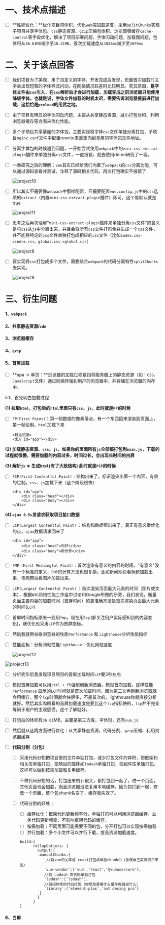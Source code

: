 # 一、技术点描述

- [ ] **性能优化：**优化项目包体积，优化`web`端加载速度，采用`splitChunks`实现子项目共享字体包、`css`静态资源、`gzip`压缩包体积、浏览器强缓存`cache-control`等手段优化，解决了项目部署问题、字体闪动问题，加载慢问题，包体积从`36.61MB`减少至`18.41MB`，首次加载速度从`3023ms`减少至`1079ms`

# 二、关于该点回答

- [ ] 我们项目为了美观，用了自定义的字体，开发完成后发现，页面首次加载时文字会出现短暂的字体样式闪动，在网络情况较差时比较明显。究其原因，**是字体文件由`css`引入，在`css`解析后才会进行加载，加载完成之前浏览器只能使用降级字体。也就是说，字体文件加载的时机太迟，需要告诉浏览器提前进行加载，这恰恰是`preload`的用武之地。**

- [ ] 由于项目有明显的字体闪动问题，主要从共享静态资源，减小打包体积、利用浏览器缓存等方面来优化性能。

- [ ] 多个子项目共享基座的字体包，主要实现将字体`css`文件单独分离打包，子项目`nginx.conf`文件中配置rewrite来重定向到基座的字体包文件地址。

- [ ] 分离字体包的时候遇到问题，一开始尝试使用`webpack`中的`mini-css-extract-plugin`插件来单独分离`css`文件，一直报错，就去使用demo研究了一番。

- [ ] 一番研究之后的理解：`vue`其实已经给我们内置了`webpack`的`css`分离功能，可以通过源码查看并测试，注释了源码相关代码，再次打包确实不报错了

  ![project10](../../images/project10.png)

- [ ] 所以其实不需要像`webpack`中那样配置，只需要配置`vue.config.js`中的`css`选项的`extract`（内置`mini-css-extract-plugin`插件）即可，这个值默认就是true

  ![project11](../../images/project11.png)

- [ ] 思考之后再次理解“`mini-css-extract-plugin`插件来单独分离`css`文件”的含义是将`css`从`js`中分离出来，并且会将所有`css`文件打包合并生成一个`css`文件，并不能将特定的`css`文件单独打包成相应的`css`文件（比如`index.css->index.css，global.css->global.css`）

  ![project8](../../images/project8.png)

- [ ] 要实现将`css`打包成多个文件，需要结合`webpack`的代码分离特性`splitChunks`去实现。

  ![project9](../../images/project9.png)

  

# 三、衍生问题

#### 1、`webpack`

#### 2、共享静态资源/`cdn`

#### 3、浏览器缓存

#### 4、`gzip`

#### 5、首屏加载

- [ ] **spa -> 单页：**浏览器的加载过程是指将服务器上的静态资源（如：`CSS`、`JavaScript`文件）通过网络传输到用户的浏览器中，并存储在浏览器的内存中。

5.1、首先明白加载过程

 **(1) 拉取`html`，打包后的`html`里面只有`css`、`js`，此时就是`FP`的时候**

- [ ] `FP(First Paint)`：第一帧数据的像素落点，有一个东西回来渲染到页面上，第一帧绘制，`html`加载下来

  ```
  <静态资源>
  <div id="app"></div>
  ```

**(2) 加载静态资源、`css`、`js`，如果你的页面所有`js`全部都打包到`main.js`，下载的过程就很慢，需要加载的内容过多，时间过长，会出现长时间的白屏**

**(3) 解析`js` => 生成`html`(有了大致结构) 此时就是`FCP`的时候**

- [ ] `FCP(First Contentful Paint)`：结构出来了，标识渲染出第一个内容，有效的绘制。`css`、`js`加载下来（这个阶段很快）

  ```
  <div id="app">
      <div class="head"></div>
      <div class="body"></div>
  </div>
  ```

**(4) `ajax 0.5s`发请求获取项目接口数据**

- [ ] `LCP(Largest Contentful Paint)` ：结构和数据都出来了，真正有意义做优化的点，`ajax`数据请求回来了

  ```
  <div id="app">
      <div class="head">你好</div>
      <div class="body">新世界</div>
  </div>
  ```

- [ ] `FMP（First Meaningful Paint）`：首次渲染有意义的内容的时间，"有意义"没有一个标准的定义，`FMP`的计算方法也很复杂。比如新闻网页看标题加载出来，电商网站看图片加载出来。

- [ ] `LCP(Largest Contentful Paint)` ：首次渲染页面最大元素的时间（图片或文本），根据`W3C`网络性能工作组中讨论和Google所做的研究，我们发现，衡量页面主要内容的加载时间（首屏时间）的更准确方法是首次渲染页面最大元素的时间(`LCP`)

- [ ] 首屏时间指标原来一般用`fmp`，现在用`lcp`(都关注用户实际感知到的内容变化)，我优化也采用`LCP`作为首屏指标。

- [ ] 然后我就用谷歌浏览器的性能`Performance` 和 `Lighthouse`分析性能指标

- [ ] 性能面板：分析网站性能`lighthouse`：优化网站速度

  ![project12](../../images/project12.png)

![project13](../../images/project13.png)

- [ ] 分析完毕后我发现项目项目的首屏加载时间`LCP`要3秒左右

- [ ] 模拟首屏加载可以用`ctrl + f5`强制刷新浏览器，模拟首次加载，这样性能`Performance` 显示的`LCP`时间就是首次加载时间，因为第二次再刷新浏览器就会用缓存，那个`lcp`时间就会快很多，不是首次的，lighthouse你就直接分析就好。然后其实肉眼看的首屏加载速度是要比这个`lcp`指标快的，`lcp`并不完全等同于用户的主观感受，这个了解就好。

- [ ] 打包后的体积有`36.61`MB，主要是第三方库，字体包，还有`vue.js`

- [ ] 然后就从这两方面进行优化：从共享静态资源，代码分割、`gzip`压缩、利用浏览器缓存

- [ ] **代码分割（分包）**

  - [ ] 采用代码分割把项目里的文件单独打包，减少打包文件的体积，把框架和相关库单独打包，把项目的插件如`lodash`单独打包，把组件库单独打包。这样可以做到按需加载和复用缓存。

  - [ ] 不做代码分割的话，打包出来的`js`很大，都打包到一起了，进一个页面，其他页面也会加载，而且浏览器没法复用本地缓存，因为包打到一起，修改一个页面，整个包chunk名变了，缓存就失效了。

  - [ ] 代码分割的好处：

    - [ ] 缓存优化：框架代码更新频率低，单独打包可以利用浏览器缓存，业务代码更新频率，不影响框架代码的缓存。
    - [ ] 按需加载：不同页面可能需要不同的包，分开打包可以实现按需加载
    - [ ] 并行加载：多个小文件可以并行下载，提高资源加载速度。

    ```
    build:{
          rollupOptions: {
            output:{
             manualChunks:{
                //将vue相关库或 react打包成单独chunk中（按照自己实际项目来说）
               'vue-vendor':['vue','react','@vueuse/core'],
               //将 Lodash 库代码单独打包
               'lodash':['lodash'],
               //将组件库的代码打包（你项目里用什么组件库就说什么）
               'library':['element-plus','ant desing pro']
             }
            }
          }
    }
    ```

    

#### 6、白屏 

